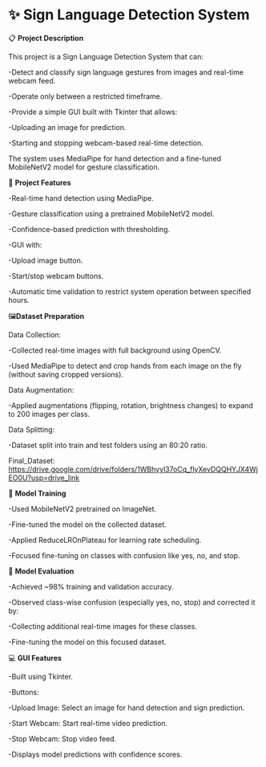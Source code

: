 # ✨ Sign Language Detection System

📋 **Project Description**

This project is a Sign Language Detection System that can:

-Detect and classify sign language gestures from images and real-time webcam feed.

-Operate only between a restricted timeframe.

-Provide a simple GUI built with Tkinter that allows:
  
   -Uploading an image for prediction.

   -Starting and stopping webcam-based real-time detection.

The system uses MediaPipe for hand detection and a fine-tuned MobileNetV2 model for gesture classification.

🔨 **Project Features**


-Real-time hand detection using MediaPipe.

-Gesture classification using a pretrained MobileNetV2 model.

-Confidence-based prediction with thresholding.

-GUI with:

   -Upload image button.
  
   -Start/stop webcam buttons.

-Automatic time validation to restrict system operation between specified hours.


🖼️**Dataset Preparation**

Data Collection:

   -Collected real-time images with full background using OpenCV.

   -Used MediaPipe to detect and crop hands from each image on the fly (without saving cropped versions).


Data Augmentation:

   -Applied augmentations (flipping, rotation, brightness changes) to expand to 200 images per class.


Data Splitting:

   -Dataset split into train and test folders using an 80:20 ratio.

Final_Dataset:
https://drive.google.com/drive/folders/1WBhyyl37oCq_flyXevDQQHYJX4WjEO0U?usp=drive_link

🧠 **Model Training**

-Used MobileNetV2 pretrained on ImageNet.

-Fine-tuned the model on the collected dataset.

-Applied ReduceLROnPlateau for learning rate scheduling.

-Focused fine-tuning on classes with confusion like yes, no, and stop.

🎯 **Model Evaluation**

-Achieved ~98% training and validation accuracy.

-Observed class-wise confusion (especially yes, no, stop) and corrected it by:

-Collecting additional real-time images for these classes.

-Fine-tuning the model on this focused dataset.

💻 **GUI Features**

-Built using Tkinter.

-Buttons:

   -Upload Image: Select an image for hand detection and sign prediction.

   -Start Webcam: Start real-time video prediction.

   -Stop Webcam: Stop video feed.

-Displays model predictions with confidence scores.
